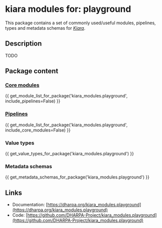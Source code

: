 # kiara modules for: playground

This package contains a set of commonly used/useful modules, pipelines, types and metadata schemas for [*Kiara*](https://github.com/DHARPA-project/kiara).


## Description

TODO

## Package content

### [Core modules](https://dharpa.org/kiara/modules/core_modules/)

{{ get_module_list_for_package('kiara_modules.playground', include_pipelines=False) }}

### [Pipelines](https://dharpa.org/kiara/modules/pipeline_modules/)

{{ get_module_list_for_package('kiara_modules.playground', include_core_modules=False) }}


### Value types

{{ get_value_types_for_package('kiara_modules.playground') }}

### Metadata schemas

{{ get_metadata_schemas_for_package('kiara_modules.playground') }}

## Links

 - Documentation: [https://dharpa.org/kiara_modules.playground](https://dharpa.org/kiara_modules.playground)
 - Code: [https://github.com/DHARPA-Project/kiara_modules.playground](https://github.com/DHARPA-Project/kiara_modules.playground)
